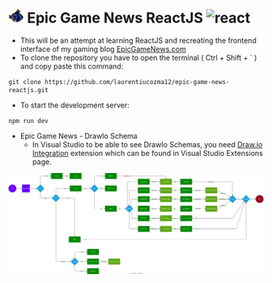 # <img src="https://github.com/laurentiucozma12/epic-game-news-reactjs/blob/master/app/public/logo-epic-game-news-400x400.png" alt="react" width="30" height="30"/> Epic Game News ReactJS <img src="https://user-images.githubusercontent.com/25181517/183897015-94a058a6-b86e-4e42-a37f-bf92061753e5.png" alt="react" width="30" height="30"/>

- This will be an attempt at learning ReactJS and recreating the frontend interface of my gaming blog [EpicGameNews.com](https://epicgamenews.com/)  
- To clone the repository you have to open the terminal ( Ctrl + Shift + ` ) and copy paste this command:
```
git clone https://github.com/laurentiucozma12/epic-game-news-reactjs.git
```
- To start the development server:
```
npm run dev
```
- Epic Game News - DrawIo Schema
  - In Visual Studio to be able to see DrawIo Schemas, you need [Draw.io Integration](https://marketplace.visualstudio.com/items?itemName=hediet.vscode-drawio) extension which can be found in Visual Studio Extensions page.
<img src="https://github.com/laurentiucozma12/epic-game-news-reactjs/blob/master/drawio/epic-game-news.svg" />